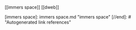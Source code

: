 [[immers space]]
[[dweb]]

[//begin]: # "Autogenerated link references for markdown compatibility"
[immers space]: immers space.md "immers space"
[//end]: # "Autogenerated link references"